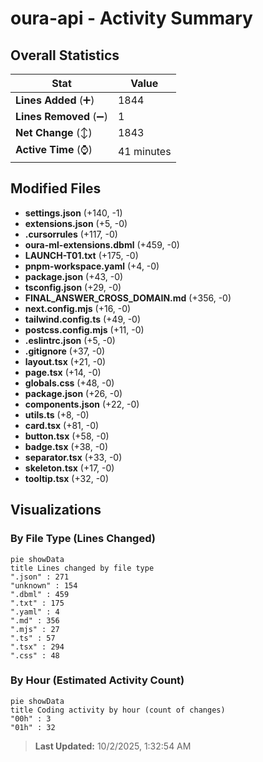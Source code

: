 # oura-api - Activity Summary 

## Overall Statistics

| Stat                   | Value                                                             |
| ---------------------- | ----------------------------------------------------------------- |
| **Lines Added** (➕)   | 1844                                          |
| **Lines Removed** (➖) | 1                                        |
| **Net Change** (↕)    | 1843                |
| **Active Time** (⌚)   | 41 minutes |


## Modified Files
- **settings.json** (+140, -1)
- **extensions.json** (+5, -0)
- **.cursorrules** (+117, -0)
- **oura-ml-extensions.dbml** (+459, -0)
- **LAUNCH-T01.txt** (+175, -0)
- **pnpm-workspace.yaml** (+4, -0)
- **package.json** (+43, -0)
- **tsconfig.json** (+29, -0)
- **FINAL_ANSWER_CROSS_DOMAIN.md** (+356, -0)
- **next.config.mjs** (+16, -0)
- **tailwind.config.ts** (+49, -0)
- **postcss.config.mjs** (+11, -0)
- **.eslintrc.json** (+5, -0)
- **.gitignore** (+37, -0)
- **layout.tsx** (+21, -0)
- **page.tsx** (+14, -0)
- **globals.css** (+48, -0)
- **package.json** (+26, -0)
- **components.json** (+22, -0)
- **utils.ts** (+8, -0)
- **card.tsx** (+81, -0)
- **button.tsx** (+58, -0)
- **badge.tsx** (+38, -0)
- **separator.tsx** (+33, -0)
- **skeleton.tsx** (+17, -0)
- **tooltip.tsx** (+32, -0)

## Visualizations

### By File Type (Lines Changed)

```mermaid
pie showData
title Lines changed by file type
".json" : 271
"unknown" : 154
".dbml" : 459
".txt" : 175
".yaml" : 4
".md" : 356
".mjs" : 27
".ts" : 57
".tsx" : 294
".css" : 48
```

### By Hour (Estimated Activity Count)

```mermaid
pie showData
title Coding activity by hour (count of changes)
"00h" : 3
"01h" : 32
```


> **Last Updated:** 10/2/2025, 1:32:54 AM